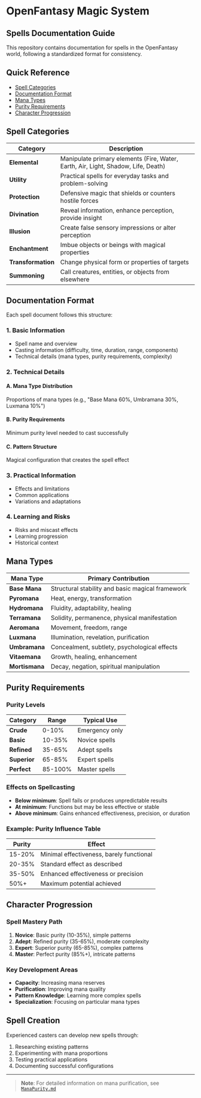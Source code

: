 # OpenFantasy Magic System

## Spells Documentation Guide

This repository contains documentation for spells in the OpenFantasy world, following a standardized format for consistency.

## Quick Reference

- [Spell Categories](#spell-categories)
- [Documentation Format](#documentation-format)
- [Mana Types](#mana-types)
- [Purity Requirements](#purity-requirements)
- [Character Progression](#character-progression)

## Spell Categories

| Category | Description |
|----------|-------------|
| **Elemental** | Manipulate primary elements (Fire, Water, Earth, Air, Light, Shadow, Life, Death) |
| **Utility** | Practical spells for everyday tasks and problem-solving |
| **Protection** | Defensive magic that shields or counters hostile forces |
| **Divination** | Reveal information, enhance perception, provide insight |
| **Illusion** | Create false sensory impressions or alter perception |
| **Enchantment** | Imbue objects or beings with magical properties |
| **Transformation** | Change physical form or properties of targets |
| **Summoning** | Call creatures, entities, or objects from elsewhere |

## Documentation Format

Each spell document follows this structure:

### 1. Basic Information
- Spell name and overview
- Casting information (difficulty, time, duration, range, components)
- Technical details (mana types, purity requirements, complexity)

### 2. Technical Details

#### A. Mana Type Distribution
Proportions of mana types (e.g., "Base Mana 60%, Umbramana 30%, Luxmana 10%")

#### B. Purity Requirements
Minimum purity level needed to cast successfully

#### C. Pattern Structure
Magical configuration that creates the spell effect

### 3. Practical Information
- Effects and limitations
- Common applications
- Variations and adaptations

### 4. Learning and Risks
- Risks and miscast effects
- Learning progression
- Historical context

## Mana Types

| Mana Type | Primary Contribution |
|-----------|----------------------|
| **Base Mana** | Structural stability and basic magical framework |
| **Pyromana** | Heat, energy, transformation |
| **Hydromana** | Fluidity, adaptability, healing |
| **Terramana** | Solidity, permanence, physical manifestation |
| **Aeromana** | Movement, freedom, range |
| **Luxmana** | Illumination, revelation, purification |
| **Umbramana** | Concealment, subtlety, psychological effects |
| **Vitaemana** | Growth, healing, enhancement |
| **Mortismana** | Decay, negation, spiritual manipulation |

## Purity Requirements

### Purity Levels

| Category | Range | Typical Use |
|----------|-------|-------------|
| **Crude** | 0-10% | Emergency only |
| **Basic** | 10-35% | Novice spells |
| **Refined** | 35-65% | Adept spells |
| **Superior** | 65-85% | Expert spells |
| **Perfect** | 85-100% | Master spells |

### Effects on Spellcasting

- **Below minimum**: Spell fails or produces unpredictable results
- **At minimum**: Functions but may be less effective or stable
- **Above minimum**: Gains enhanced effectiveness, precision, or duration

### Example: Purity Influence Table

| Purity | Effect |
|--------|--------|
| 15-20% | Minimal effectiveness, barely functional |
| 20-35% | Standard effect as described |
| 35-50% | Enhanced effectiveness or precision |
| 50%+ | Maximum potential achieved |

## Character Progression

### Spell Mastery Path

1. **Novice**: Basic purity (10-35%), simple patterns
2. **Adept**: Refined purity (35-65%), moderate complexity
3. **Expert**: Superior purity (65-85%), complex patterns
4. **Master**: Perfect purity (85%+), intricate patterns

### Key Development Areas

- **Capacity**: Increasing mana reserves
- **Purification**: Improving mana quality
- **Pattern Knowledge**: Learning more complex spells
- **Specialization**: Focusing on particular mana types

## Spell Creation

Experienced casters can develop new spells through:

1. Researching existing patterns
2. Experimenting with mana proportions
3. Testing practical applications
4. Documenting successful configurations

---

> **Note**: For detailed information on mana purification, see [`ManaPurity.md`](/codex/Magics/ManaPurity.md) 
